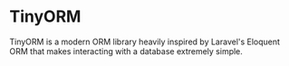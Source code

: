 # TinyORM

TinyORM is a modern ORM library heavily inspired by Laravel's Eloquent ORM that makes interacting with a database extremely simple.
